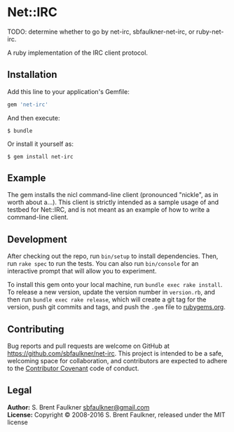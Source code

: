 # Net::IRC

TODO: determine whether to go by net-irc, sbfaulkner-net-irc, or ruby-net-irc.

A ruby implementation of the IRC client protocol.

## Installation

Add this line to your application's Gemfile:

```ruby
gem 'net-irc'
```

And then execute:

    $ bundle

Or install it yourself as:

    $ gem install net-irc

## Example

The gem installs the nicl command-line client (pronounced "nickle", as in worth about a...). This client is strictly intended as a sample usage of and testbed for Net::IRC, and is not meant as an example of how to write a command-line
client.

## Development

After checking out the repo, run `bin/setup` to install dependencies. Then, run `rake spec` to run the tests. You can also run `bin/console` for an interactive prompt that will allow you to experiment.

To install this gem onto your local machine, run `bundle exec rake install`. To release a new version, update the version number in `version.rb`, and then run `bundle exec rake release`, which will create a git tag for the version, push git commits and tags, and push the `.gem` file to [rubygems.org](https://rubygems.org).

## Contributing

Bug reports and pull requests are welcome on GitHub at https://github.com/sbfaulkner/net-irc. This project is intended to be a safe, welcoming space for collaboration, and contributors are expected to adhere to the [Contributor Covenant](contributor-covenant.org) code of conduct.

## Legal

**Author:** S. Brent Faulkner <sbfaulkner@gmail.com>  
**License:** Copyright &copy; 2008-2016 S. Brent Faulkner, released under the MIT license

